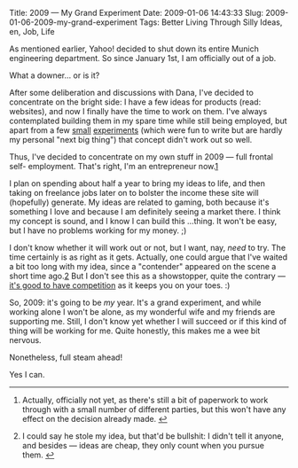 Title: 2009 — My Grand Experiment
Date: 2009-01-06 14:43:33
Slug: 2009-01-06-2009-my-grand-experiment
Tags: Better Living Through Silly Ideas, en, Job, Life


As mentioned earlier, Yahoo! decided to shut down its entire Munich
engineering department. So since January 1st, I am officially out of a job.

What a downer… or is it?

After some deliberation and discussions with Dana, I've decided to concentrate
on the bright side: I have a few ideas for products (read: websites), and now
I finally have the time to work on them. I've always contemplated building
them in my spare time while still being employed, but apart from a few
[small][1] [experiments][2] (which were fun to write but are hardly my
personal "next big thing") that concept didn't work out so well.

Thus, I've decided to concentrate on my own stuff in 2009 — full frontal self-
employment. That's right, I'm an entrepreneur now.[1][3]

I plan on spending about half a year to bring my ideas to life, and then
taking on freelance jobs later on to bolster the income these site will
(hopefully) generate. My ideas are related to gaming, both because it's
something I love and because I am definitely seeing a market there. I think my
concept is sound, and I know I can build this …thing. It won't be easy, but I
have no problems working for my money. ;)

I don't know whether it will work out or not, but I want, nay, _need_ to try.
The time certainly is as right as it gets. Actually, one could argue that I've
waited a bit too long with my idea, since a "contender" appeared on the scene
a short time ago.[2][4] But I don't see this as a showstopper, quite the
contrary — [it's good to have competition][5] as it keeps you on your toes. :)

So, 2009: it's going to be _my_ year. It's a grand experiment, and while
working alone I won't be alone, as my wonderful wife and my friends are
supporting me. Still, I don't know yet whether I will succeed or if this kind
of thing will be working for me. Quite honestly, this makes me a wee bit
nervous.

Nonetheless, full steam ahead!

Yes I can.

* * *

  1. Actually, officially not yet, as there's still a bit of paperwork to work through with a small number of different parties, but this won't have any effect on the decision already made. [↩][6]

  2. I could say he stole my idea, but that'd be bullshit: I didn't tell it anyone, and besides — ideas are cheap, they only count when you pursue them. [↩][7]

   [1]: http://random.li/
   [2]: http://twerpscan.com/
   [3]: #fn:p210093492-1
   [4]: #fn:p210093492-2
   [5]: http://gettingreal.37signals.com/ch02_Have_an_Enemy.php
   [6]: #fnref:p210093492-1
   [7]: #fnref:p210093492-2
